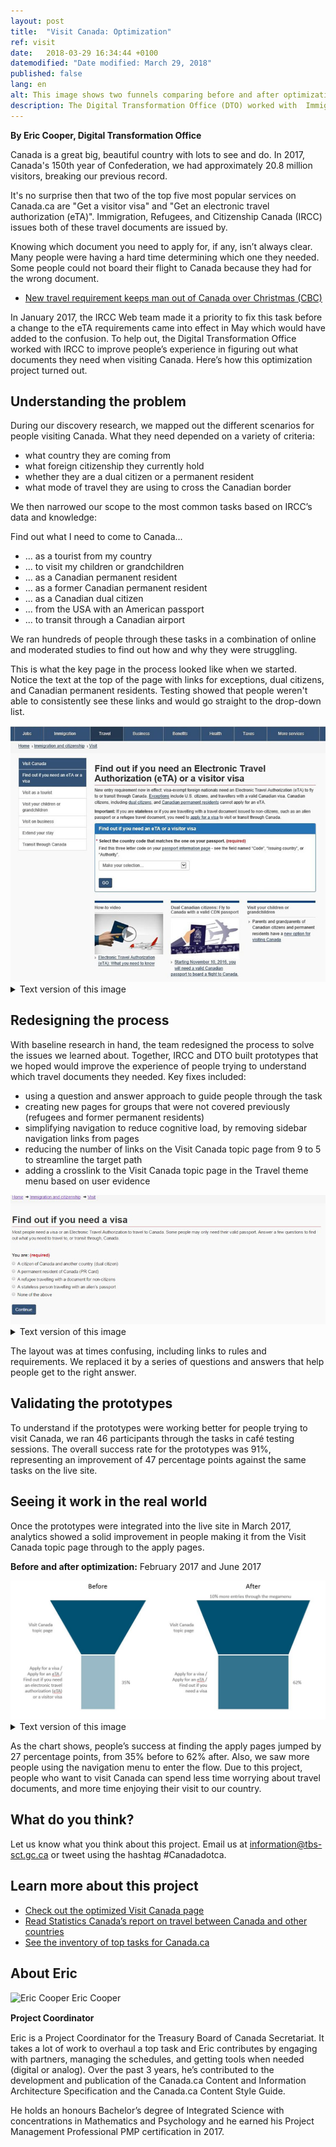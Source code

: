 ```yaml
---
layout: post
title:  "Visit Canada: Optimization"
ref: visit
date:   2018-03-29 16:34:44 +0100
datemodified: "Date modified: March 29, 2018"
published: false
lang: en
alt: This image shows two funnels comparing before and after optimization.
description: The Digital Transformation Office (DTO) worked with  Immigration, Refugees, and Citizenship Canada (IRCC) to improve people’s experience in figuring out what documents they need when visiting Canada. Here’s how this optimization project turned out.
---
```

**By Eric Cooper, Digital Transformation Office**

Canada is a great big, beautiful country with lots to see and do. In 2017, Canada's 150th year of Confederation, we had approximately 20.8 million visitors, breaking our previous record.

It's no surprise then that two of the top five most popular services on Canada.ca are "Get a visitor visa" and "Get an electronic travel authorization (eTA)". Immigration, Refugees, and Citizenship Canada (IRCC) issues both of these travel documents are issued by.

Knowing which document you need to apply for, if any, isn’t always clear. Many people were having a hard time determining which one they needed. Some people could not board their flight to Canada because they had for the wrong document.

* [New travel requirement keeps man out of Canada over Christmas (CBC)](http://www.cbc.ca/news/canada/nova-scotia/travel-security-eta-document-england-electronic-travel-authorization-1.3916927)

In January 2017, the IRCC Web team made it a priority to fix this task before a change to the eTA requirements came into effect in May which would have added to the confusion. To help out, the Digital Transformation Office worked with IRCC to improve people’s experience in figuring out what documents they need when visiting Canada. Here’s how this optimization project turned out.

## Understanding the problem
During our discovery research, we mapped out the different scenarios for people visiting Canada. What they need depended on a variety of criteria: 

- what country they are coming from
- what foreign citizenship they currently hold
- whether they are a dual citizen or a permanent resident
- what mode of travel they are using to cross the Canadian border


We then narrowed our scope to the most common tasks based on IRCC’s data and knowledge:

Find out what I need to come to Canada...

- ... as a tourist from my country
- ... to visit my children or grandchildren
- ... as a Canadian permanent resident
- ... as a former Canadian permanent resident
- ... as a Canadian dual citizen
- ... from the USA with an American passport
- ... to transit through a Canadian airport


We ran hundreds of people through these tasks in a combination of online and moderated studies to find out how and why they were struggling.

This is what the key page in the process looked like when we started. Notice the text at the top of the page with links for exceptions, dual citizens, and Canadian permanent residents. Testing showed that people weren't able to consistently see these links and would go straight to the drop-down list.

<img class="img-responsive border" src="/images/eTA-AVE/VisaETA-before.jpg" alt="Image showing what 'Find out if you need an Electronic Travel Authorization (eTA) or a visitor visa' looked like before optimization.">


<details>
		<summary>Text version of this image</summary>
	<p>This image shows what the “Find out if you need an Electronic Travel Authorization (eTA) or a visitor visa” page looked like before it was optimized.</p><p>There are two paragraphs of text with four links embedded in them. Below that, in a blue box, is more text with a drop down menu of countries. At the bottom of the page are three large related links in boxes. On the left side of the page is a left-hand navigation table with links to:</p><ul>
	<li>visit as a tourist</li>
	<li>visit your children or grandchildren</li>
	<li>visit on business</li>
	<li>extend your stay</li>
	<li>transit through Canada</li>
	</ul>
	
</details>

## Redesigning the process
With baseline research in hand, the team redesigned the process to solve the issues we learned about. Together, IRCC and DTO built prototypes that we hoped would improve the experience of people trying to understand which travel documents they needed. Key fixes included: 

- using a question and answer approach to guide people through the task
- creating new pages for groups that were not covered previously (refugees and former permanent residents)
- simplifying navigation to reduce cognitive load, by removing sidebar navigation links from pages
- reducing the number of links on the Visit Canada topic page from 9 to 5 to streamline the target path
- adding a crosslink to the Visit Canada topic page in the Travel theme menu based on user evidence

<img class="img-responsive border" src="/images/eTA-AVE/VisaETA-after.jpg" alt="Image showing what the 'Find out if you need a visa page' looked like after optimization">

  <details>
		<summary>Text version of this image</summary>
	<p>This image shows the “Find out if you need a visa” page after optimization.</p><p> It has a small paragraph of text followed by “You are:” and then five possible selections:</p><ul>
	<li>a citizen of Canada and another country (dual citizen)</li>
		<li>a permanent resident of Canada (PR Card)</li>
		<li>a refugee travelling with a document for non-citizens</li>
		<li>a stateless person travelling with an alien’s passport</li>
		<li>a former resident of Canada, but have not been back for many years</li>
		<li>none of the above</li>
	</ul>
	
</details>    

The layout was at times confusing, including links to rules and requirements. We replaced it by a series of questions and answers that help people get to the right answer.

## Validating the prototypes

To understand if the prototypes were working better for people trying to visit Canada, we ran 46 participants through the tasks in café testing sessions. The overall success rate for the prototypes was 91%, representing an improvement of 47 percentage points against the same tasks on the live site. 

## Seeing it work in the real world

Once the prototypes were integrated into the live site in March 2017, analytics showed a solid improvement in people making it from the Visit Canada topic page through to the apply pages. 


<b>Before and after optimization:</b> February 2017 and June 2017

<img class="img-responsive border" src="/images/eTA-AVE/VisaETA-funnels2.JPG" alt="This image shows two funnels comparing before and after optimization.">

<details>
		<summary>Text version of this image</summary>
	<p>This image shows two funnels comparing before and after optimization the number of people who went from the Visit Canada topic page to any of the following pages:</p><ul>
	<li>find out if you need an Electronic travel authorization (eTA) or a visitor visa</li>
		<li>apply for a visitor visa</li>
		<li>apply for an eTA</li>
	</ul>
Before optimization, 35% of clicks from the Visit Canada topic page went to one of those pages.

After optimization, it was 62%, meaning the topic page was more effective at driving people to those pages. There were also 10% more entries to the Visit Canada topic page through the megamenu after optimization.
</details>

As the chart shows, people’s success at finding the apply pages jumped by 27 percentage points, from 35% before to 62% after. Also, we saw more people using the navigation menu to enter the flow. Due to this project, people who want to visit Canada can spend less time worrying about travel documents, and more time enjoying their visit to our country.

## What do you think?
Let us know what you think about this project. Email us at <a href="mailto:information@tbs-sct.gc.ca">information@tbs-sct.gc.ca</a> or tweet using the hashtag #Canadadotca.

## Learn more about this project
- [Check out the optimized Visit Canada page](https://www.canada.ca/en/immigration-refugees-citizenship/services/visit-canada.html)
- [Read Statistics Canada’s report on travel between Canada and other countries](http://www.statcan.gc.ca/daily-quotidien/180220/dq180220c-eng.htm)
- [See the inventory of top tasks for Canada.ca](https://canada-ca.github.io/pages/top-task-list-canada-ca.html)

## About Eric
<div class="col-md-3 col-xs-12">
   <div class="pull-left" style="margin-bottom: 15px;">
   <img class="img-responsive"  style="margin-bottom: 15px;" src="/images/DTO-aboutus/DTO_blog_photo_DSC_3047_277x370.jpg" width="185px" alt="Eric Cooper" />
      Eric Cooper<br>
      <b>Project Coordinator</b>
   </div>
</div>


<div class="col-md-9 col-xs-12">
<figcaption>

<p>Eric is a Project Coordinator for the Treasury Board of Canada Secretariat. It takes a lot of work to overhaul a top task and Eric contributes by engaging with partners, managing the schedules, and getting tools when needed (digital or analog). Over the past 3 years, he’s contributed to the development and publication of the Canada.ca Content and Information Architecture Specification and the Canada.ca Content Style Guide.</p><p>He holds an honours Bachelor’s degree of Integrated Science with concentrations in Mathematics and Psychology and he earned his Project Management Professional PMP certification in 2017.</p>

</figcaption>
</div>
